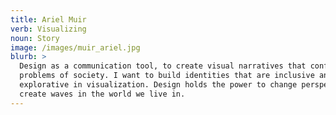 ```yaml
---
title: Ariel Muir
verb: Visualizing
noun: Story
image: /images/muir_ariel.jpg
blurb: >
  Design as a communication tool, to create visual narratives that confront
  problems of society. I want to build identities that are inclusive and
  explorative in visualization. Design holds the power to change perspective and
  create waves in the world we live in.
---
```


